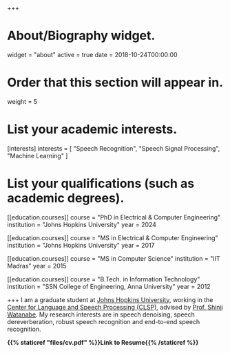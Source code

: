 +++
# About/Biography widget.
widget = "about"
active = true
date = 2018-10-24T00:00:00

# Order that this section will appear in.
weight = 5

# List your academic interests.
[interests]
  interests = [
    "Speech Recognition",
    "Speech Signal Processing",
    "Machine Learning"
  ]

# List your qualifications (such as academic degrees).
[[education.courses]]
  course = "PhD in Electrical & Computer Engineering"
  institution = "Johns Hopkins University"
  year = 2024

[[education.courses]]
  course = "MS in Electrical & Computer Engineering"
  institution = "Johns Hopkins University"
  year = 2017

[[education.courses]]
  course = "MS in Computer Science"
  institution = "IIT Madras"
  year = 2015

[[education.courses]]
  course = "B.Tech. in Information Technology"
  institution = "SSN College of Engineering, Anna University"
  year = 2012
 
+++
I am a graduate student at [Johns Hopkins University](https://www.ece.jhu.edu/), working in the [Center for Language and Speech Processing (CLSP)](https://www.clsp.jhu.edu/), advised by [Prof. Shinji Watanabe](https://www.clsp.jhu.edu/faculty/shinji-watanabe/). My research interests are in speech denoising, speech dereverberation, robust speech recognition and end-to-end speech recognition.


**{{% staticref "files/cv.pdf" %}}Link to Resume{{% /staticref %}}**
